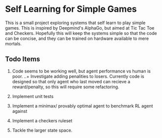 # Self Learning for Simple Games

This is a small project exploring systems that self learn to play simple games. This is inspired by Deepmind's AlphaGo, but aimed at Tic Tac Toe and Checkers. Hopefully this will keep the systems simple so that the code can be concise, and they can be trained on hardware available to mere mortals. 

## Todo Items

  1. Code seems to be working well, but agent performance vs human is poor.
  ..+ Investigate adding penalities to losers. Currently code is designed so that only agent who last moved can recieve a reward/penalty, so this will require some refactoring.

  2. Implement unit tests
  3. Implement a minimax/ provably optimal agent to benchmark RL agent against
  4. Implement a checkers ruleset
  5. Tackle the larger state space.